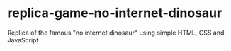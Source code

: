 # replica-game-no-internet-dinosaur
Replica of the famous "no internet dinosaur" using simple HTML, CSS and JavaScript
